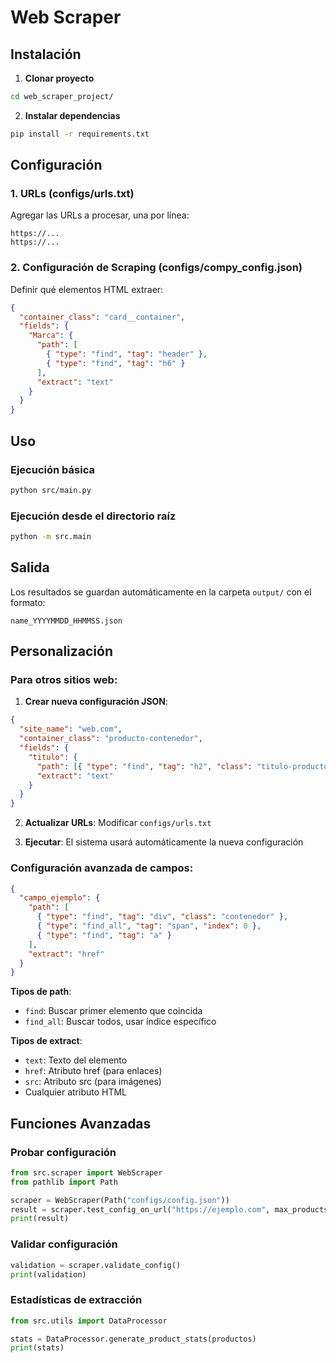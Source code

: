 # Web Scraper

## Instalación

1. **Clonar proyecto**

```bash
cd web_scraper_project/
```

2. **Instalar dependencias**

```bash
pip install -r requirements.txt
```

## Configuración

### 1. URLs (configs/urls.txt)

Agregar las URLs a procesar, una por línea:

```text
https://...
https://...
```

### 2. Configuración de Scraping (configs/compy_config.json)

Definir qué elementos HTML extraer:

```json
{
  "container_class": "card__container",
  "fields": {
    "Marca": {
      "path": [
        { "type": "find", "tag": "header" },
        { "type": "find", "tag": "h6" }
      ],
      "extract": "text"
    }
  }
}
```

## Uso

### Ejecución básica

```bash
python src/main.py
```

### Ejecución desde el directorio raíz

```bash
python -m src.main
```

## Salida

Los resultados se guardan automáticamente en la carpeta `output/` con el formato:

```
name_YYYYMMDD_HHMMSS.json
```

## Personalización

### Para otros sitios web:

1. **Crear nueva configuración JSON**:

```json
{
  "site_name": "web.com",
  "container_class": "producto-contenedor",
  "fields": {
    "titulo": {
      "path": [{ "type": "find", "tag": "h2", "class": "titulo-producto" }],
      "extract": "text"
    }
  }
}
```

2. **Actualizar URLs**: Modificar `configs/urls.txt`

3. **Ejecutar**: El sistema usará automáticamente la nueva configuración

### Configuración avanzada de campos:

```json
{
  "campo_ejemplo": {
    "path": [
      { "type": "find", "tag": "div", "class": "contenedor" },
      { "type": "find_all", "tag": "span", "index": 0 },
      { "type": "find", "tag": "a" }
    ],
    "extract": "href"
  }
}
```

**Tipos de path**:

- `find`: Buscar primer elemento que coincida
- `find_all`: Buscar todos, usar índice específico

**Tipos de extract**:

- `text`: Texto del elemento
- `href`: Atributo href (para enlaces)
- `src`: Atributo src (para imágenes)
- Cualquier atributo HTML

## Funciones Avanzadas

### Probar configuración

```python
from src.scraper import WebScraper
from pathlib import Path

scraper = WebScraper(Path("configs/config.json"))
result = scraper.test_config_on_url("https://ejemplo.com", max_products=3)
print(result)
```

### Validar configuración

```python
validation = scraper.validate_config()
print(validation)
```

### Estadísticas de extracción

```python
from src.utils import DataProcessor

stats = DataProcessor.generate_product_stats(productos)
print(stats)
```
